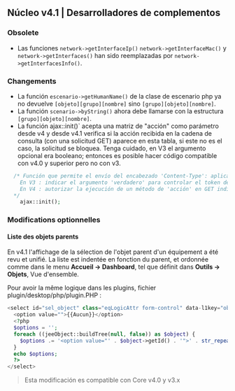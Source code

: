 ## Núcleo v4.1 | Desarrolladores de complementos

### Obsolete

- Las funciones `network->getInterfaceIp()` `network->getInterfaceMac()` y `network->getInterfaces()` han sido reemplazadas por `network->getInterfacesInfo()`.

### Changements

- La función `escenario->getHumanName()` de la clase de escenario php ya no devuelve `[objeto][grupo][nombre]` sino `[grupo][objeto][nombre]`.
- La función `scenario->byString()` ahora debe llamarse con la estructura `[grupo][objeto][nombre]`.
- La función ajax::init()` acepta una matriz de "acción" como parámetro desde v4 y desde v4.1 verifica si la acción recibida en la cadena de consulta (con una solicitud GET) aparece en esta tabla, si este no es el caso, la solicitud se bloquea.
Tenga cuidado, en V3 el argumento opcional era booleano; entonces es posible hacer código compatible con v4.0 y superior pero no con v3.
````php
  /* Función que permite el envío del encabezado 'Content-Type': aplicación/json'
    En V3 : indicar el argumento 'verdadero' para controlar el token de acceso de Jeedom
    En V4 : autorizar la ejecución de un método de 'acción' en GET indicando el(los) nombre(s) de la(s) acción(es) en una matriz como argumento
  */  
    ajax::init();
````

### Modifications optionnelles

#### Liste des objets parents

En v4.1 l'affichage de la sélection de l'objet parent d'un équipement a été revu et unifié. La liste est indentée en fonction du parent, et ordonnée comme dans le menu **Accueil  → Dashboard**, tel que définit dans **Outils → Objets**, Vue d'ensemble.

Pour avoir la même logique dans les plugins, fichier plugin/desktop/php/plugin.PHP :

````php
<select id="sel_object" class="eqLogicAttr form-control" data-l1key="object_id">
  <option value="">{{Aucun}}</option>
  <?php
  $options = '';
  foreach ((jeeObject::buildTree(null, false)) as $object) {
    $options .= '<option value="' . $object->getId() . '">' . str_repeat('&nbsp;&nbsp;', $object->getConfiguration('parentNumber')) . $object->getName() . '</option>';
  }
  echo $options;
  ?>
</select>
````

> Esta modificación es compatible con Core v4.0 y v3.x

